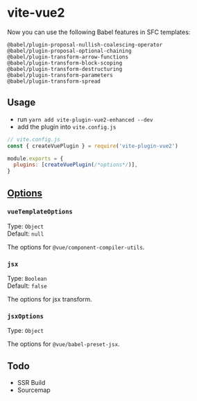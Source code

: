 # vite-vue2

Now you can use the following Babel features in SFC templates:


```
@babel/plugin-proposal-nullish-coalescing-operator
@babel/plugin-proposal-optional-chaining
@babel/plugin-transform-arrow-functions
@babel/plugin-transform-block-scoping
@babel/plugin-transform-destructuring
@babel/plugin-transform-parameters
@babel/plugin-transform-spread
```

## Usage

- run `yarn add vite-plugin-vue2-enhanced --dev`
- add the plugin into `vite.config.js`
``` js
// vite.config.js
const { createVuePlugin } = require('vite-plugin-vue2')

module.exports = {
  plugins: [createVuePlugin(/*options*/)],
}
```

## [Options](https://github.com/pedro-gilmora/vite-vue2/blob/master/src/index.ts#L26)

### `vueTemplateOptions`

Type: `Object`<br>
Default: `null`

The options for `@vue/component-compiler-utils`.

### `jsx`

Type: `Boolean`<br>
Default: `false`

The options for jsx transform.

### `jsxOptions`

Type: `Object`<br>

The options for `@vue/babel-preset-jsx`.

## Todo

- SSR Build
- Sourcemap